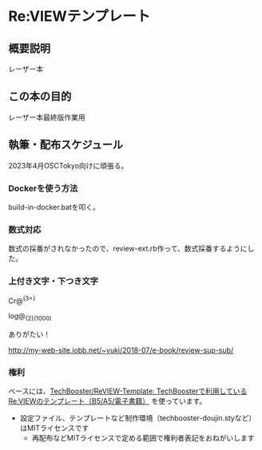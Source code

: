 # Re:VIEWテンプレート

## 概要説明
レーザー本

## この本の目的
レーザー本最終版作業用


## 執筆・配布スケジュール
2023年4月OSCTokyo向けに頑張る。

### Dockerを使う方法

build-in-docker.batを叩く。

### 数式対応
数式の採番がされなかったので、review-ext.rb作って、数式採番するようにした。

### 上付き文字・下つき文字
Cr@<sup>{3+}

log@<sub>{2}(1000)

ありがたい！

http://my-web-site.iobb.net/~yuki/2018-07/e-book/review-sup-sub/

### 権利

ベースには、[TechBooster/ReVIEW\-Template: TechBoosterで利用しているRe:VIEWのテンプレート（B5/A5/電子書籍）](https://github.com/TechBooster/ReVIEW-Template) を使っています。

  * 設定ファイル、テンプレートなど制作環境（techbooster-doujin.styなど）はMITライセンスです
    * 再配布などMITライセンスで定める範囲で権利者表記をおねがいします
